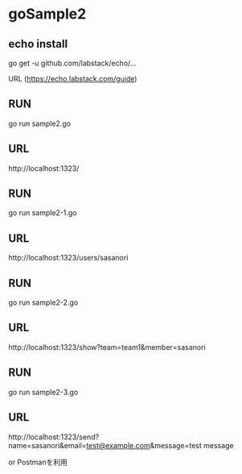 # goSample2
## echo install
go get -u github.com/labstack/echo/...

URL (https://echo.labstack.com/guide)

## RUN
go run sample2.go

## URL
http://localhost:1323/

## RUN
go run sample2-1.go

## URL
http://localhost:1323/users/sasanori

## RUN
go run sample2-2.go

## URL
http://localhost:1323/show?team=team1&member=sasanori

## RUN
go run sample2-3.go

## URL
http://localhost:1323/send?name=sasanori&email=test@example.com&message=test message

or
Postmanを利用



